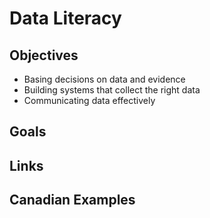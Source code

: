 # Data Literacy

## Objectives

- Basing decisions on data and evidence
- Building systems that collect the right data
- Communicating data effectively

## Goals

## Links

## Canadian Examples

